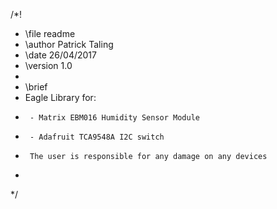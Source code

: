 /*!
 *  \file    readme
 *  \author  Patrick Taling 
 *  \date    26/04/2017
 *  \version 1.0
 *
 *  \brief
 *    Eagle Library for:
 *      - Matrix EBM016 Humidity Sensor Module
 *      - Adafruit TCA9548A I2C switch
 *		The user is responsible for any damage on any devices
 *
 */
